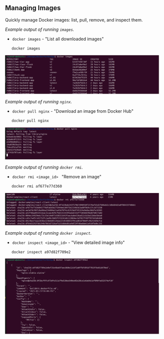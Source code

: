 ## Managing Images
Quickly manage Docker images: list, pull, remove, and inspect them.

*Example output of running `images`.*
   - `docker images`  - "List all downloaded images"
```bash
   docker images

 ```
![Docker Run Screenshot1](../assets/images/Screenshot1.png)  
    

*Example output of running `nginx`.*
   - `docker pull nginx`  - "Download an image from Docker Hub"
```bash
   docker pull nginx

 ```
![Docker Run Screenshot2](../assets/images/Screenshot2.png)  
    

*Example output of running `docker rmi`.*
   - `docker rmi <image_id> `   "Remove an image"
```bash
   docker rmi af677e77d360 
```
![Docker Run Screenshot3](../assets/images/Screenshot3.png)  
   

*Example output of running `docker inspect`.*
   - `docker inspect <image_id>` - "View detailed image info"
```bash
   docker inspect a97d82f709e2
```
![Docker Run Screenshot4](../assets/images/Screenshot4.png)  
 

